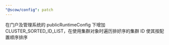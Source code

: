 ```yaml
---
"@scow/config": patch
---
```


在门户及管理系统的 publicRuntimeConfig 下增加 CLUSTER_SORTED_ID_LIST，在使用集群对象时遍历排好序的集群 ID 使其按配置顺序排序
